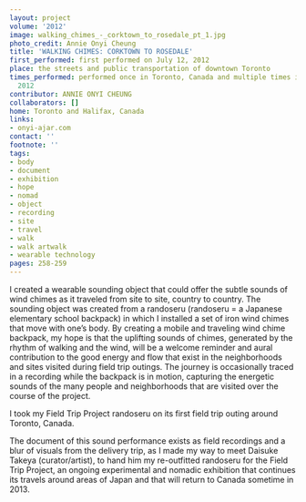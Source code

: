 ```yaml
---
layout: project
volume: '2012'
image: walking_chimes_-_corktown_to_rosedale_pt_1.jpg
photo_credit: Annie Onyi Cheung
title: 'WALKING CHIMES: CORKTOWN TO ROSEDALE'
first_performed: first performed on July 12, 2012
place: the streets and public transportation of downtown Toronto
times_performed: performed once in Toronto, Canada and multiple times in Japan in
  2012
contributor: ANNIE ONYI CHEUNG
collaborators: []
home: Toronto and Halifax, Canada
links:
- onyi-ajar.com
contact: ''
footnote: ''
tags:
- body
- document
- exhibition
- hope
- nomad
- object
- recording
- site
- travel
- walk
- walk artwalk
- wearable technology
pages: 258-259
---
```


I created a wearable sounding object that could offer the subtle sounds of wind chimes as it traveled from site to site, country to country. The sounding object was created from a randoseru (randoseru = a Japanese elementary school backpack) in which I installed a set of iron wind chimes that move with one’s body. By creating a mobile and traveling wind chime backpack, my hope is that the uplifting sounds of chimes, generated by the rhythm of walking and the wind, will be a welcome reminder and aural contribution to the good energy and flow that exist in the neighborhoods and sites visited during field trip outings. The journey is occasionally traced in a recording while the backpack is in motion, capturing the energetic sounds of the many people and neighborhoods that are visited over the course of the project.

I took my Field Trip Project randoseru on its first field trip outing around Toronto, Canada.

The document of this sound performance exists as field recordings and a blur of visuals from the delivery trip, as I made my way to meet Daisuke Takeya (curator/artist), to hand him my re-outfitted randoseru for the Field Trip Project, an ongoing experimental and nomadic exhibition that continues its travels around areas of Japan and that will return to Canada sometime in 2013.

